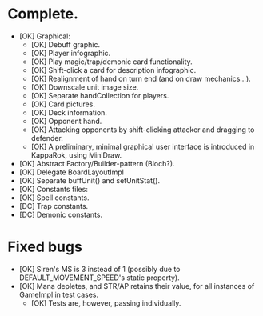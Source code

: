 # Complete.
- [OK] Graphical:
  - [OK] Debuff graphic.
  - [OK] Player infographic.
  - [OK] Play magic/trap/demonic card functionality.
  - [OK] Shift-click a card for description infographic.
  - [OK] Realignment of hand on turn end (and on draw mechanics...).
  - [OK] Downscale unit image size.
  - [OK] Separate handCollection for players.
  - [OK] Card pictures.
  - [OK] Deck information.
  - [OK] Opponent hand.
  - [OK] Attacking opponents by shift-clicking attacker and dragging to defender.
  - [OK] A preliminary, minimal graphical user interface is introduced in KappaRok, using MiniDraw.
- [OK] Abstract Factory/Builder-pattern (Bloch?).
- [OK] Delegate BoardLayoutImpl
- [OK] Separate buffUnit() and setUnitStat().
- [OK] Constants files:
- [OK] Spell constants.
- [DC] Trap constants.
- [DC] Demonic constants.

# Fixed bugs
- [OK] Siren's MS is 3 instead of 1 (possibly due to DEFAULT_MOVEMENT_SPEED's static property).
- [OK] Mana depletes, and STR/AP retains their value, for all instances of GameImpl in test cases.
    - [OK] Tests are, however, passing individually.